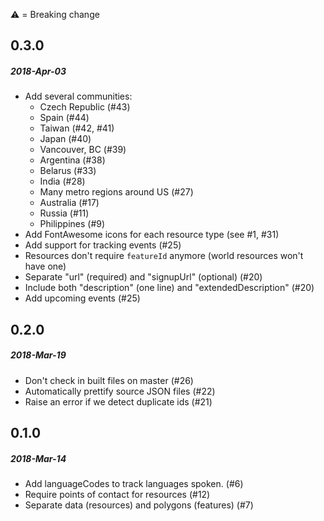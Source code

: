 :warning: = Breaking change

## 0.3.0
##### 2018-Apr-03
* Add several communities:
  * Czech Republic (#43)
  * Spain (#44)
  * Taiwan (#42, #41)
  * Japan (#40)
  * Vancouver, BC (#39)
  * Argentina (#38)
  * Belarus (#33)
  * India (#28)
  * Many metro regions around US (#27)
  * Australia (#17)
  * Russia (#11)
  * Philippines (#9)
* Add FontAwesome icons for each resource type (see #1, #31)
* Add support for tracking events (#25)
* Resources don't require `featureId` anymore (world resources won't have one)
* Separate "url" (required) and "signupUrl" (optional) (#20)
* Include both "description" (one line) and "extendedDescription" (#20)
* Add upcoming events (#25)

## 0.2.0
##### 2018-Mar-19
* Don't check in built files on master (#26)
* Automatically prettify source JSON files (#22)
* Raise an error if we detect duplicate ids (#21)

## 0.1.0
##### 2018-Mar-14
* Add languageCodes to track languages spoken. (#6)
* Require points of contact for resources (#12)
* Separate data (resources) and polygons (features) (#7)
